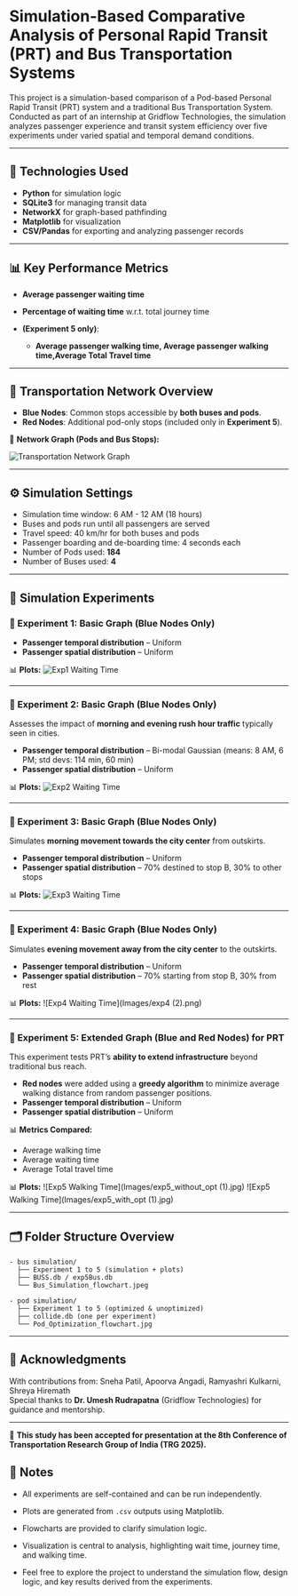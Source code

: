 # Simulation-Based Comparative Analysis of Personal Rapid Transit (PRT) and Bus Transportation Systems

This project is a simulation-based comparison of a Pod-based Personal Rapid Transit (PRT) system and a traditional Bus Transportation System. Conducted as part of an internship at Gridflow Technologies, the simulation analyzes passenger experience and transit system efficiency over five experiments under varied spatial and temporal demand conditions.

---

## 🚀 Technologies Used

* **Python** for simulation logic
* **SQLite3** for managing transit data
* **NetworkX** for graph-based pathfinding
* **Matplotlib** for visualization
* **CSV/Pandas** for exporting and analyzing passenger records

---

## 📊 Key Performance Metrics

* **Average passenger waiting time**
* **Percentage of waiting time** w\.r.t. total journey time
* **(Experiment 5 only)**:

  * **Average passenger walking time, Average passenger walking time,Average Total Travel time**
  



---

## 📍 Transportation Network Overview

* **Blue Nodes**: Common stops accessible by **both buses and pods**.
* **Red Nodes**: Additional pod-only stops (included only in **Experiment 5**).

📌 **Network Graph (Pods and Bus Stops):**


![Transportation Network Graph](Images/Transportation_network.png)

---

## ⚙️ Simulation Settings

* Simulation time window: 6 AM - 12 AM (18 hours)
* Buses and pods run until all passengers are served
* Travel speed: 40 km/hr for both buses and pods
* Passenger boarding and de-boarding time: 4 seconds each
* Number of Pods used: **184**
* Number of Buses used: **4**

---

## 🧪 Simulation Experiments

### 🔹 Experiment 1: Basic Graph (Blue Nodes Only)

* **Passenger temporal distribution** – Uniform
* **Passenger spatial distribution** – Uniform

📊 **Plots:**
![Exp1 Waiting Time](Images/exp1.png)

---

### 🔹 Experiment 2: Basic Graph (Blue Nodes Only)

Assesses the impact of **morning and evening rush hour traffic** typically seen in cities.

* **Passenger temporal distribution** – Bi-modal Gaussian
  (means: 8 AM, 6 PM; std devs: 114 min, 60 min)
* **Passenger spatial distribution** – Uniform


📊 **Plots:**
![Exp2 Waiting Time](Images/exp2.png)


---

### 🔹 Experiment 3: Basic Graph (Blue Nodes Only)

Simulates **morning movement towards the city center** from outskirts.

* **Passenger temporal distribution** – Uniform
* **Passenger spatial distribution** – 70% destined to stop B, 30% to other stops


📊 **Plots:**
![Exp3 Waiting Time](Images/exp3.png)


---

### 🔹 Experiment 4: Basic Graph (Blue Nodes Only)

Simulates **evening movement away from the city center** to the outskirts.

* **Passenger temporal distribution** – Uniform
* **Passenger spatial distribution** – 70% starting from stop B, 30% from rest


📊 **Plots:**
![Exp4 Waiting Time](Images/exp4 (2).png)


---

### 🔹 Experiment 5: Extended Graph (Blue and Red Nodes) for PRT

This experiment tests PRT’s **ability to extend infrastructure** beyond traditional bus reach.

* **Red nodes** were added using a **greedy algorithm** to minimize average walking distance from random passenger positions.
* **Passenger temporal distribution** – Uniform
* **Passenger spatial distribution** – Uniform


📊 **Metrics Compared:**

* Average walking time
* Average waiting time
* Average Total travel time

📊 **Plots:**
![Exp5 Walking Time](Images/exp5_without_opt (1).jpg)
![Exp5 Walking Time](Images/exp5_with_opt (1).jpg)


---

## 🗂️ Folder Structure Overview

```
- bus simulation/
  ├── Experiment 1 to 5 (simulation + plots)
  ├── BUSS.db / exp5Bus.db
  └── Bus_Simulation_flowchart.jpeg

- pod simulation/
  ├── Experiment 1 to 5 (optimized & unoptimized)
  ├── collide.db (one per experiment)
  └── Pod_Optimization_flowchart.jpg
```

---

## 🤝 Acknowledgments

With contributions from: Sneha Patil, Apoorva Angadi, Ramyashri Kulkarni, Shreya Hiremath  
Special thanks to **Dr. Umesh Rudrapatna** (Gridflow Technologies) for guidance and mentorship.

---
📄 **This study has been accepted for presentation at the 8th Conference of Transportation Research Group of India (TRG 2025).**


## 📌 Notes

* All experiments are self-contained and can be run independently.
* Plots are generated from `.csv` outputs using Matplotlib.
* Flowcharts are provided to clarify simulation logic.
* Visualization is central to analysis, highlighting wait time, journey time, and walking time.

* Feel free to explore the project to understand the simulation flow, design logic, and key results derived from the experiments.

